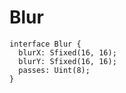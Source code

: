 # Blur

```
interface Blur {
  blurX: Sfixed(16, 16);
  blurY: Sfixed(16, 16);
  passes: Uint(8);
}
```
